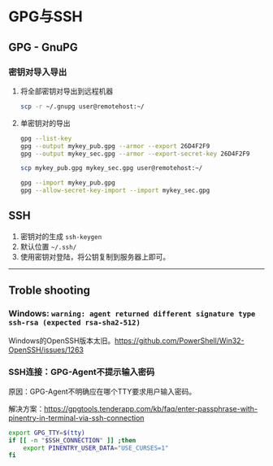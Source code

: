 # GPG与SSH

## GPG - GnuPG

### 密钥对导入导出

1. 将全部密钥对导出到远程机器

    ```sh
    scp -r ~/.gnupg user@remotehost:~/
    ```

2. 单密钥对的导出

    ```sh
    gpg --list-key
    gpg --output mykey_pub.gpg --armor --export 26D4F2F9
    gpg --output mykey_sec.gpg --armor --export-secret-key 26D4F2F9

    scp mykey_pub.gpg mykey_sec.gpg user@remotehost:~/

    gpg --import mykey_pub.gpg
    gpg --allow-secret-key-import --import mykey_sec.gpg
    ```

## SSH

1. 密钥对的生成 `ssh-keygen`
2. 默认位置 `~/.ssh/`
3. 使用密钥对登陆，将公钥复制到服务器上即可。

---

## Troble shooting

### Windows: `warning: agent returned different signature type ssh-rsa (expected rsa-sha2-512)`

Windows的OpenSSH版本太旧。<https://github.com/PowerShell/Win32-OpenSSH/issues/1263>

### SSH连接：GPG-Agent不提示输入密码

原因：GPG-Agent不明确应在哪个TTY要求用户输入密码。

解决方案：<https://gpgtools.tenderapp.com/kb/faq/enter-passphrase-with-pinentry-in-terminal-via-ssh-connection>

```sh
export GPG_TTY=$(tty)
if [[ -n "$SSH_CONNECTION" ]] ;then
    export PINENTRY_USER_DATA="USE_CURSES=1"
fi
```

